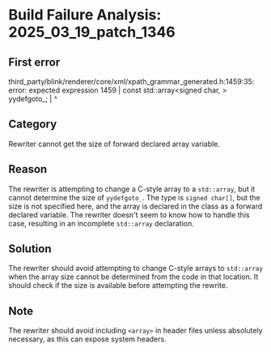 # Build Failure Analysis: 2025_03_19_patch_1346

## First error

third_party/blink/renderer/core/xml/xpath_grammar_generated.h:1459:35: error: expected expression
 1459 |     const std::array<signed char, > yydefgoto_;
      |                                   ^

## Category
Rewriter cannot get the size of forward declared array variable.

## Reason
The rewriter is attempting to change a C-style array to a `std::array`, but it cannot determine the size of `yydefgoto_`. The type is `signed char[]`, but the size is not specified here, and the array is declared in the class as a forward declared variable. The rewriter doesn't seem to know how to handle this case, resulting in an incomplete `std::array` declaration.

## Solution
The rewriter should avoid attempting to change C-style arrays to `std::array` when the array size cannot be determined from the code in that location. It should check if the size is available before attempting the rewrite.

## Note
The rewriter should avoid including `<array>` in header files unless absolutely necessary, as this can expose system headers.